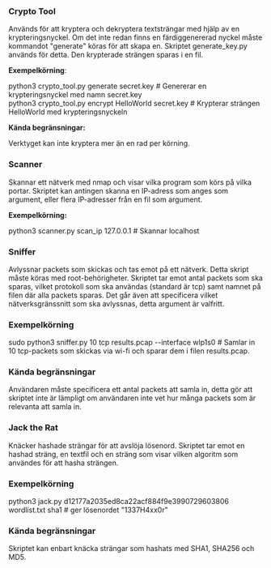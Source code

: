 <h3> Crypto Tool </h3>

Används för att kryptera och dekryptera textsträngar med hjälp av en krypteringsnyckel.
Om det inte redan finns en färdiggenererad nyckel måste kommandot "generate" köras för att skapa en. Skriptet generate_key.py används för detta. Den krypterade strängen sparas i en fil.

<b>Exempelkörning</b>:

python3 crypto_tool.py generate secret.key # Genererar en krypteringsnyckel med namn secret.key<br>
python3 crypto_tool.py encrypt HelloWorld secret.key # Krypterar strängen HelloWorld med krypteringsnyckeln

<b>Kända begränsningar:</b>

Verktyget kan inte kryptera mer än en rad per körning.

<h3> Scanner </h3>

Skannar ett nätverk med nmap och visar vilka program som körs på vilka portar. Skriptet kan antingen
skanna en IP-adress som anges som argument, eller flera IP-adresser från en fil som argument.

<b>Exempelkörning:</b>

python3 scanner.py scan_ip 127.0.0.1 # Skannar localhost

<h3> Sniffer </h3>

Avlyssnar packets som skickas och tas emot på ett nätverk. Detta skript måste köras med root-behörigheter. Skriptet tar emot antal packets som ska sparas, vilket protokoll som ska användas
(standard är tcp) samt namnet på filen där alla packets sparas. Det går även att specificera vilket nätverksgränssnitt som ska avlyssnas, detta argument är valfritt.

<h3>Exempelkörning</h3>

sudo python3 sniffer.py 10 tcp results.pcap --interface wlp1s0 # Samlar in 10 tcp-packets som skickas via wi-fi och sparar dem i filen results.pcap.

<h3>Kända begränsningar</h3>

Användaren måste specificera ett antal packets att samla in, detta gör att skriptet inte är lämpligt 
om användaren inte vet hur många packets som är relevanta att samla in.

<h3> Jack the Rat </h3>
Knäcker hashade strängar för att avslöja lösenord. Skriptet tar emot en hashad sträng, en textfil och 
en sträng som visar vilken algoritm som användes för att hasha strängen. 

<h3> Exempelkörning </h3>

python3 jack.py d12177a2035ed8ca22acf884f9e3990729603806 wordlist.txt sha1 # ger lösenordet "1337H4xx0r"

<h3> Kända begränsningar </h3>
Skriptet kan enbart knäcka strängar som hashats med SHA1, SHA256 och MD5.